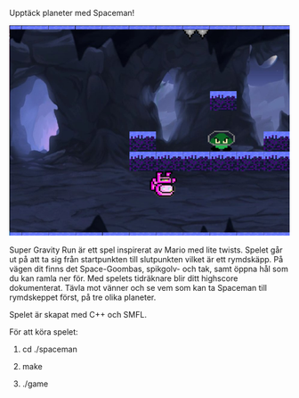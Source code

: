 Upptäck planeter med Spaceman!

![alt text](https://github.com/danielkaller//SUPER-GRAVITY-RUN/blob/main/spaceman-ingame.png?raw=true)

Super Gravity Run är ett spel inspirerat av Mario med lite twists. Spelet går ut på att ta sig från startpunkten till slutpunkten vilket är ett rymdskäpp. På vägen dit finns det Space-Goombas, spikgolv- och tak, samt öppna hål som du kan ramla ner för. Med spelets tidräknare blir ditt highscore dokumenterat. Tävla mot vänner och se vem som kan ta Spaceman till rymdskeppet först, på tre olika planeter.

Spelet är skapat med C++ och SMFL.

För att köra spelet:

1. cd ./spaceman

2. make

3. ./game

